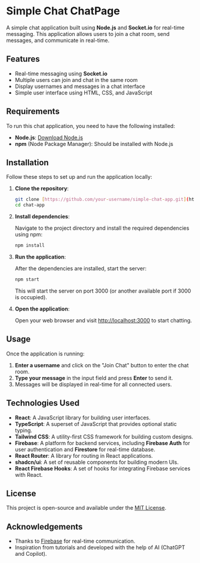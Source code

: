 # Simple Chat ChatPage

A simple chat application built using **Node.js** and **Socket.io** for real-time messaging. This application allows users to join a chat room, send messages, and communicate in real-time.

## Features

- Real-time messaging using **Socket.io**
- Multiple users can join and chat in the same room
- Display usernames and messages in a chat interface
- Simple user interface using HTML, CSS, and JavaScript

## Requirements

To run this chat application, you need to have the following installed:

- **Node.js**: [Download Node.js](https://nodejs.org/)
- **npm** (Node Package Manager): Should be installed with Node.js

## Installation

Follow these steps to set up and run the application locally:

1. **Clone the repository**:

    ```bash
    git clone [https://github.com/your-username/simple-chat-app.git](https://github.com/DeepCodeRz/ChatFlow/new/main?filename=README.md)
    cd chat-app
    ```

2. **Install dependencies**:

    Navigate to the project directory and install the required dependencies using npm:

    ```bash
    npm install
    ```

3. **Run the application**:

    After the dependencies are installed, start the server:

    ```bash
    npm start
    ```

    This will start the server on port 3000 (or another available port if 3000 is occupied).

4. **Open the application**:

    Open your web browser and visit [http://localhost:3000](http://localhost:3000) to start chatting.

## Usage

Once the application is running:

1. **Enter a username** and click on the "Join Chat" button to enter the chat room.
2. **Type your message** in the input field and press **Enter** to send it.
3. Messages will be displayed in real-time for all connected users.

## Technologies Used

- **React**: A JavaScript library for building user interfaces.
- **TypeScript**: A superset of JavaScript that provides optional static typing.
- **Tailwind CSS**: A utility-first CSS framework for building custom designs.
- **Firebase**: A platform for backend services, including **Firebase Auth** for user authentication and **Firestore** for real-time database.
- **React Router**: A library for routing in React applications.
- **shadcn/ui**: A set of reusable components for building modern UIs.
- **React Firebase Hooks**: A set of hooks for integrating Firebase services with React.


## License

This project is open-source and available under the [MIT License](LICENSE).

## Acknowledgements

- Thanks to [Firebase](https://firebase.google.com/) for real-time communication.
- Inspiration from tutorials and developed with the help of AI (ChatGPT and Copilot).
